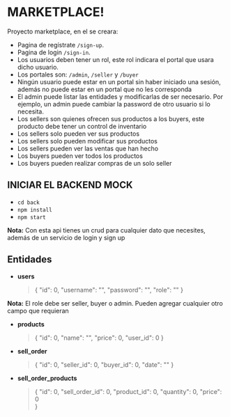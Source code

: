 # MARKETPLACE!

Proyecto marketplace, en el se creara:
 - Pagina de regístrate `/sign-up`.
 - Pagina de login `/sign-in`.
 - Los usuarios deben tener un rol, este rol indicara el portal que usara dicho usuario.
 - Los portales son: `/admin`, `/seller` y `/buyer`
 - Ningún usuario puede estar en un portal sin haber iniciado una sesión, además no puede estar en un portal que no les corresponda
 - El admin puede listar las entidades y modificarlas de ser necesario. Por ejemplo, un admin puede cambiar la password de otro usuario si lo necesita.
 - Los sellers son quienes ofrecen sus productos a los buyers, este producto debe tener un control de inventario
 - Los sellers solo pueden ver sus productos
 - Los sellers solo pueden modificar sus productos
 - Los sellers pueden ver las ventas que han hecho
 - Los buyers pueden ver todos los productos
 - Los buyers pueden realizar compras de un solo seller

## INICIAR EL BACKEND MOCK

- `cd back`
- `npm install`
- `npm start`

**Nota:**  Con esta api tienes un crud para cualquier dato que necesites, además de un servicio de login y sign up

## Entidades

- **users**
  >{
     "id": 0,
     "username": "",
     "password": "",
     "role": ""
  }
  
**Nota:** El role debe ser seller, buyer o admin. Pueden agregar cualquier otro campo que requieran
- **products**
  >{
   "id": 0,
   "name": "",
   "price": 0,
   "user_id": 0
 }
 
- **sell_order**
  >{
    "id": 0,
    "seller_id": 0,
    "buyer_id": 0,
     "date": ""
  }
  
- **sell_order_products**
  >{
	  "id": 0,
	  "sell_order_id": 0,
	  "product_id": 0,
	  "quantity": 0,
	  "price": 0  
	 }
